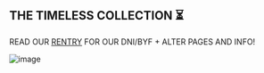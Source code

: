 ## THE TIMELESS COLLECTION ⏳

READ OUR [RENTRY](https://rentry.co/timelesscol) FOR OUR DNI/BYF + ALTER PAGES AND INFO!

![image](https://github.com/user-attachments/assets/44e8e057-ba36-4a9d-b425-8ca8796dd4dd)


<!--
**TimelessCol/TimelessCol** is a ✨ _special_ ✨ repository because its `README.md` (this file) appears on your GitHub profile.

Here are some ideas to get you started:

- 🔭 I’m currently working on ...
- 🌱 I’m currently learning ...
- 👯 I’m looking to collaborate on ...
- 🤔 I’m looking for help with ...
- 💬 Ask me about ...
- 📫 How to reach me: ...
- 😄 Pronouns: ...
- ⚡ Fun fact: ...
-->
